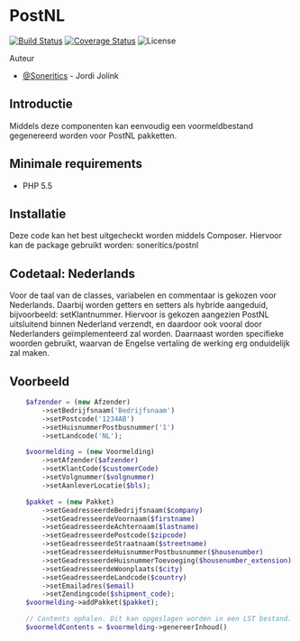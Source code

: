 # PostNL #

[![Build Status](https://api.travis-ci.org/Soneritics/PostNL.svg?branch=master)](https://travis-ci.org/Soneritics/PostNL)
[![Coverage Status](https://coveralls.io/repos/Soneritics/PostNL/badge.svg?branch=master)](https://coveralls.io/r/Soneritics/PostNL?branch=master)
![License](http://img.shields.io/badge/license-MIT-green.svg)

Auteur
* [@Soneritics](https://github.com/Soneritics) - Jordi Jolink

## Introductie ##
Middels deze componenten kan eenvoudig een voormeldbestand gegenereerd worden voor PostNL pakketten.

## Minimale requirements ##
 - PHP 5.5

## Installatie ##
Deze code kan het best uitgecheckt worden middels Composer. Hiervoor kan de package gebruikt worden: soneritics/postnl

## Codetaal: Nederlands ##
Voor de taal van de classes, variabelen en commentaar is gekozen voor Nederlands. Daarbij worden getters en setters als hybride aangeduid, bijvoorbeeld: setKlantnummer.
Hiervoor is gekozen aangezien PostNL uitsluitend binnen Nederland verzendt, en daardoor ook vooral door Nederlanders geïmplementeerd zal worden.
Daarnaast worden specifieke woorden gebruikt, waarvan de Engelse vertaling de werking erg onduidelijk zal maken.

## Voorbeeld ##
```php
    $afzender = (new Afzender)
        ->setBedrijfsnaam('Bedrijfsnaam')
        ->setPostcode('1234AB')
        ->setHuisnummerPostbusnummer('1')
        ->setLandcode('NL');

    $voormelding = (new Voormelding)
        ->setAfzender($afzender)
        ->setKlantCode($customerCode)
        ->setVolgnummer($volgnummer)
        ->setAanleverLocatie($bls);

    $pakket = (new Pakket)
        ->setGeadresseerdeBedrijfsnaam($company)
        ->setGeadresseerdeVoornaam($firstname)
        ->setGeadresseerdeAchternaam($lastname)
        ->setGeadresseerdePostcode($zipcode)
        ->setGeadresseerdeStraatnaam($streetname)
        ->setGeadresseerdeHuisnummerPostbusnummer($housenumber)
        ->setGeadresseerdeHuisnummerToevoeging($housenumber_extension)
        ->setGeadresseerdeWoonplaats($city)
        ->setGeadresseerdeLandcode($country)
        ->setEmailadres($email)
        ->setZendingcode($shipment_code);
    $voormelding->addPakket($pakket);

    // Contents ophalen. Dit kan opgeslagen worden in een LST bestand.
    $voormeldContents = $voormelding->genereerInhoud()
```

